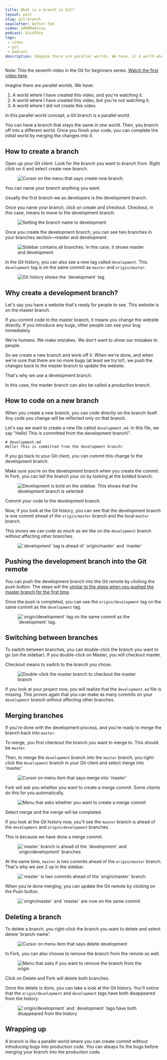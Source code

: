 ```yaml
---
title: What is a branch in Git?
layout: post
slug: git-branch
newsletter: better-fed
video: yARRMa9zssw
podcast: b1cdf6ce
tags:
 - video
 - git
 - podcast
description: Imagine there are parallel worlds. We have. 1) A world where I have created this video, and you're watching it. 2) A world where I have created this video, but you're not watching it. 3) A world where I did not create this video. With this concept, a Git branch is a parallel world.
---
```


Note: This the seventh video in the Git for beginners series. [Watch the first video here](/blog/setting-up-git).

Imagine there are parallel worlds. We have:

1. A world where I have created this video, and you're watching it.
2. A world where I have created this video, but you're not watching it.
3. A world where I did not create this video.

In this parallel world concept, a Git branch is a parallel world.

You can have a branch that stays the same in one world. Then, you branch off into a different world. Once you finish your code, you can complete the initial world by merging the changes into it.

<!-- more -->

## How to create a branch

Open up your Git client. Look for the branch you want to branch from. Right click on it and select create new branch.

<figure><img src="/images/2018/git-branch/create-new-branch.png" alt="Cursor on the menu that says create new branch">
</figure>

You can name your branch anything you want.

Usually the first branch we as developers is the development branch.

Once you name your branch, click on create and checkout. Checkout, in this case, means to move to the development branch.

<figure><img src="/images/2018/git-branch/name-branch.png" alt="Setting the branch name to development">
</figure>

Once you create the development branch, you can see two branches in your branches section—master and development.

<figure><img src="/images/2018/git-branch/sidebar.png" alt="Sidebar contains all branches. In this case, it shows master and development">
</figure>

In the Git history, you can also see a new tag called `development`. This `development` tag is on the same commit as `master` and `origin/master`.

<figure><img src="/images/2018/git-branch/history.png" alt="Git history shows the `development` tag">
</figure>

## Why create a development branch?

Let's say you have a website that's ready for people to see. This website is on the master branch.

If you commit code to the master branch, it means you change the website directly. If you introduce any bugs, other people can see your bug immediately.

We're humans. We make mistakes. We don't want to show our mistakes to people.

So we create a new branch and work off it. When we're done, and when we're sure that there are no more bugs (at least we try to!), we push the changes back to the master branch to update the website.

That's why we use a development branch.

In this case, the master branch can also be called a production branch.

## How to code on a new branch

When you create a new branch, you can code directly on the branch itself. Any code you change will be reflected only on that branch.

Let's say we want to create a new file called `development.md`. In this file, we say "Hello! This is committed from the development branch!".

```
# development.md
Hello! This is committed from the development branch!
```

If you go back to your Git client, you can commit this change to the development branch.

Make sure you're on the development branch when you create the commit. In Fork, you can tell the branch your on by looking at the bolded branch.

<figure><img src="/images/2018/git-branch/sidebar-2.png" alt="Development is bold on the sidebar. This shows that the development branch is selected">
</figure>

Commit your code to the development branch.

Now, if you look at the Git history, you can see that the development branch is one commit ahead of the `origin/master` branch and the local `master` branch.

This shows we can code as much as we like on the `development` branch without affecting other branches.

<figure><img src="/images/2018/git-branch/history-2.png" alt="`development` tag is ahead of `origin/master` and `master`">
</figure>

## Pushing the development branch into the Git remote

You can push the development branch into the Git remote by clicking the push button. The steps will the [similar to the steps when you pushed the master branch for the first time](/blog/pushing-to-a-git-remote).

Once the push is completed, you can see the `origin/development` tag on the same commit as the `development` tag.

<figure><img src="/images/2018/git-branch/history-3.png" alt="`origin/development` tag on the same commit as the `development` tag.">
</figure>

## Switching between branches

To switch between branches, you can double-click the branch you want to go (on the sidebar). If you double-click on Master, you will checkout master.

Checkout means to switch to the branch you chose.

<figure><img src="/images/2018/git-branch/sidebar-3.png" alt="Double-click the master branch to checkout the master branch">
</figure>

If you look at your project now, you will realize that the `development.md` file is missing. This proves again that you can make as many commits on your `development` branch without affecting other branches.

## Merging branches

If you're done with the development process, and you're ready to merge the branch back into `master`.

To merge, you first checkout the branch you want to merge to. This should be `master`.

Then, to merge the `development` branch into the `master` branch, you right-click the `development` branch in your Git client and select merge into 'master.'

<figure><img src="/images/2018/git-branch/merge-1.png" alt="Cursor on menu item that says merge into 'master'">
  <figcaption></figcaption>
</figure>

Fork will ask you whether you want to create a merge commit. Some clients do this for you automatically.

<figure><img src="/images/2018/git-branch/merge-2.png" alt="Menu that asks whether you want to create a merge commit">
  <figcaption></figcaption>
</figure>

Select merge and the merge will be completed.

If you look at the Git history now, you'll see the `master` branch is ahead of the `development` and `origin/development` branches.

This is because we have done a merge commit.

<figure><img src="/images/2018/git-branch/history-4.png" alt="`master` branch is ahead of the `development` and `origin/development` branches">
</figure>

At the same time, `master` is two commits ahead of the `origin/master` branch. That's why we see 2 up in the sidebar.

<figure><img src="/images/2018/git-branch/sidebar-4.png" alt="`master` is two commits ahead of the `origin/master` branch">
</figure>

When you're done merging, you can update the Git remote by clicking on the Push button.

<figure><img src="/images/2018/git-branch/history-5.png" alt="`origin/master` and `master` are now on the same commit">
</figure>

## Deleting a branch

To delete a branch, you right-click the branch you want to delete and select delete 'branch-name'.

<figure><img src="/images/2018/git-branch/delete-1.png" alt="Cursor on menu item that says delete development">
</figure>

In Fork, you can also choose to remove the branch from the remote as well.

<figure><img src="/images/2018/git-branch/delete-2.png" alt="Menu that asks if you want to remove the branch from the origin">
</figure>

Click on Delete and Fork will delete both branches.

Once the delete is done, you can take a look at the Git history. You'll notice that the `origin/development` and `development` tags have both disappeared from the history.

<figure><img src="/images/2018/git-branch/history-6.png" alt="`origin/development` and `development` tags have both disappeared from the history">
</figure>

## Wrapping up

A branch is like a parallel world where you can create commit without introducing bugs into production code. You can always fix the bugs before merging your branch into the production code.

